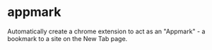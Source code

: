 appmark
=======

Automatically create a chrome extension to act as an "Appmark" - a bookmark to a site on the New Tab page.